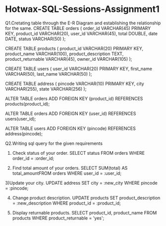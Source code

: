 # Hotwax-SQL-Sessions-Assignment1
 Q1.Cretating table through the E-R Diagram and establishing the relationship for the same.
 CREATE TABLE orders (
    order_id VARCHAR(45) PRIMARY KEY,
    product_id VARCHAR(20),
    user_id VARCHAR(45),
    total DOUBLE,
    date DATE,
    status VARCHAR(50)
);

CREATE TABLE products (
    product_id VARCHAR(20) PRIMARY KEY,
    product_name VARCHAR(100),
    product_description TEXT,
    product_returnable VARCHAR(45),
    owner_id VARCHAR(105)
);

CREATE TABLE users (
    user_id VARCHAR(20) PRIMARY KEY,
    first_name VARCHAR(50),
    last_name VARCHAR(50)
);

CREATE TABLE address (
    pincode VARCHAR(10) PRIMARY KEY,
    city VARCHAR(255),
    state VARCHAR(256)
);

ALTER TABLE orders
ADD FOREIGN KEY (product_id) REFERENCES products(product_id);

ALTER TABLE orders
ADD FOREIGN KEY (user_id) REFERENCES users(user_id);

ALTER TABLE users
ADD FOREIGN KEY (pincode) REFERENCES address(pincode);


Q2.Writing sql query for the given requirements 
1) Check status of your order.
SELECT status FROM orders WHERE order_id = :order_id;
  
2) Find total amount of your orders.
SELECT SUM(total) AS total_amountFROM orders WHERE user_id = :user_id;

3)Update your city.
UPDATE address SET city = :new_city WHERE pincode = :pincode;

4) Change product description.
UPDATE products SET product_description = :new_description WHERE product_id = :product_id;

5) Display returnable products.
SELECT product_id, product_name FROM products WHERE product_returnable = 'yes';
